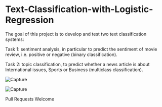 # Text-Classification-with-Logistic-Regression

The goal of this project is to develop and test two text classification systems:

Task 1: sentiment analysis, in particular to predict the sentiment of movie review, i.e. positive or negative (binary classification).

Task 2: topic classification, to predict whether a news article is about International issues, Sports or Business (multiclass classification).


![Capture](https://user-images.githubusercontent.com/55988027/156762252-83cb0340-95a0-4190-a490-2a82a3970d91.PNG)


![Capture](https://user-images.githubusercontent.com/55988027/156762343-6c6ebc47-6b22-45dd-984a-71266c2397ef.PNG)

Pull Requests Welcome
